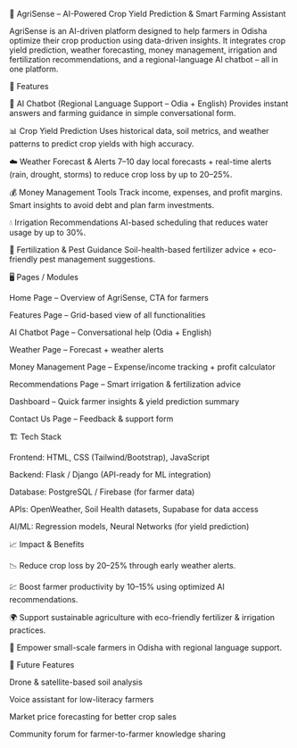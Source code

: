 🌾 AgriSense – AI-Powered Crop Yield Prediction & Smart Farming Assistant

AgriSense is an AI-driven platform designed to help farmers in Odisha optimize their crop production using data-driven insights. It integrates crop yield prediction, weather forecasting, money management, irrigation and fertilization recommendations, and a regional-language AI chatbot – all in one platform.

🚀 Features

🤖 AI Chatbot (Regional Language Support – Odia + English)
Provides instant answers and farming guidance in simple conversational form.

📊 Crop Yield Prediction
Uses historical data, soil metrics, and weather patterns to predict crop yields with high accuracy.

☁️ Weather Forecast & Alerts
7–10 day local forecasts + real-time alerts (rain, drought, storms) to reduce crop loss by up to 20–25%.

💰 Money Management Tools
Track income, expenses, and profit margins. Smart insights to avoid debt and plan farm investments.

💧 Irrigation Recommendations
AI-based scheduling that reduces water usage by up to 30%.

🌱 Fertilization & Pest Guidance
Soil-health-based fertilizer advice + eco-friendly pest management suggestions.

🖥️ Pages / Modules

Home Page – Overview of AgriSense, CTA for farmers

Features Page – Grid-based view of all functionalities

AI Chatbot Page – Conversational help (Odia + English)

Weather Page – Forecast + weather alerts

Money Management Page – Expense/income tracking + profit calculator

Recommendations Page – Smart irrigation & fertilization advice

Dashboard – Quick farmer insights & yield prediction summary

Contact Us Page – Feedback & support form

🏗️ Tech Stack

Frontend: HTML, CSS (Tailwind/Bootstrap), JavaScript

Backend: Flask / Django (API-ready for ML integration)

Database: PostgreSQL / Firebase (for farmer data)

APIs: OpenWeather, Soil Health datasets, Supabase for data access

AI/ML: Regression models, Neural Networks (for yield prediction)

📈 Impact & Benefits

📉 Reduce crop loss by 20–25% through early weather alerts.

💹 Boost farmer productivity by 10–15% using optimized AI recommendations.

🌍 Support sustainable agriculture with eco-friendly fertilizer & irrigation practices.

📱 Empower small-scale farmers in Odisha with regional language support.

🔮 Future Features

Drone & satellite-based soil analysis

Voice assistant for low-literacy farmers

Market price forecasting for better crop sales

Community forum for farmer-to-farmer knowledge sharing
